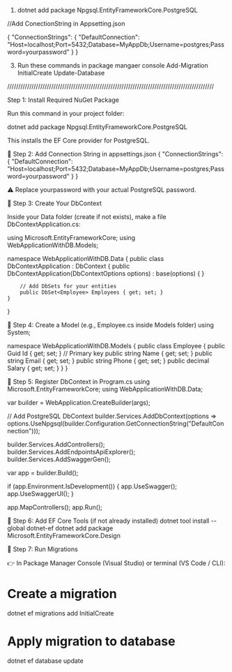 1. dotnet add package Npgsql.EntityFrameworkCore.PostgreSQL

//Add ConectionString in Appsetting.json

{
  "ConnectionStrings": {
    "DefaultConnection": "Host=localhost;Port=5432;Database=MyAppDb;Username=postgres;Password=yourpassword"
  }
}

3.  Run these commands in package mangaer console
      Add-Migration InitialCreate
        Update-Database


//////////////////////////////////////////////////////////////////////////////////////////////


Step 1: Install Required NuGet Package

Run this command in your project folder:

dotnet add package Npgsql.EntityFrameworkCore.PostgreSQL


This installs the EF Core provider for PostgreSQL.

🔹 Step 2: Add Connection String in appsettings.json
{
  "ConnectionStrings": {
    "DefaultConnection": "Host=localhost;Port=5432;Database=MyAppDb;Username=postgres;Password=yourpassword"
  }
}


⚠️ Replace yourpassword with your actual PostgreSQL password.

🔹 Step 3: Create Your DbContext

Inside your Data folder (create if not exists), make a file DbContextApplication.cs:

using Microsoft.EntityFrameworkCore;
using WebApplicationWithDB.Models;

namespace WebApplicationWithDB.Data
{
    public class DbContextApplication : DbContext
    {
        public DbContextApplication(DbContextOptions<DbContextApplication> options) : base(options)
        {
        }

        // Add DbSets for your entities
        public DbSet<Employee> Employees { get; set; }
    }
}

🔹 Step 4: Create a Model (e.g., Employee.cs inside Models folder)
using System;

namespace WebApplicationWithDB.Models
{
    public class Employee
    {
        public Guid Id { get; set; }   // Primary key
        public string Name { get; set; }
        public string Email { get; set; }
        public string Phone { get; set; }
        public decimal Salary { get; set; }
    }
}

🔹 Step 5: Register DbContext in Program.cs
using Microsoft.EntityFrameworkCore;
using WebApplicationWithDB.Data;

var builder = WebApplication.CreateBuilder(args);

// Add PostgreSQL DbContext
builder.Services.AddDbContext<DbContextApplication>(options =>
    options.UseNpgsql(builder.Configuration.GetConnectionString("DefaultConnection")));

builder.Services.AddControllers();
builder.Services.AddEndpointsApiExplorer();
builder.Services.AddSwaggerGen();

var app = builder.Build();

if (app.Environment.IsDevelopment())
{
    app.UseSwagger();
    app.UseSwaggerUI();
}

app.MapControllers();
app.Run();

🔹 Step 6: Add EF Core Tools (if not already installed)
dotnet tool install --global dotnet-ef
dotnet add package Microsoft.EntityFrameworkCore.Design

🔹 Step 7: Run Migrations

👉 In Package Manager Console (Visual Studio) or terminal (VS Code / CLI):

# Create a migration
dotnet ef migrations add InitialCreate

# Apply migration to database
dotnet ef database update
